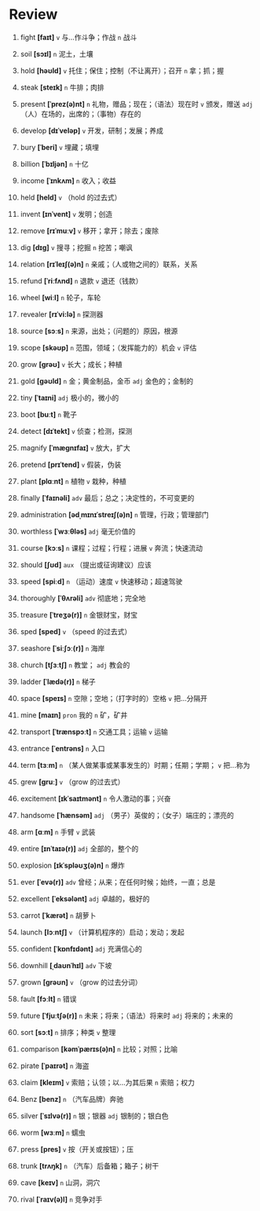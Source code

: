 # Review
1. fight **[faɪt]** `v` 与...作斗争；作战 `n` 战斗

2. soil **[sɔɪl]** `n` 泥土，土壤

3. hold **[həʊld]** `v` 托住；保住；控制（不让离开）；召开 `n` 拿；抓；握

4. steak **[steɪk]** `n` 牛排；肉排

5. present **[ˈprez(ə)nt]** `n` 礼物，赠品；现在；（语法）现在时 `v` 颁发，赠送 `adj` （人）在场的，出席的；（事物）存在的

6. develop **[dɪˈveləp]** `v` 开发，研制；发展；养成

7. bury **[ˈberi]** `v` 埋藏；填埋

8. billion **[ˈbɪljən]** `n` 十亿

9. income **[ˈɪnkʌm]** `n` 收入；收益

10. held **[held]** `v` （hold 的过去式）

11. invent **[ɪnˈvent]** `v` 发明；创造

12. remove **[rɪˈmuːv]** `v` 移开；拿开；除去；废除

13. dig **[dɪɡ]** `v` 搜寻；挖掘 `n` 挖苦；嘲讽

14. relation **[rɪˈleɪʃ(ə)n]** `n` 亲戚；（人或物之间的）联系，关系

15. refund **[ˈriːfʌnd]** `n` 退款 `v` 退还（钱款）

16. wheel **[wiːl]** `n` 轮子，车轮

17. revealer **[rɪˈvi:lə]** `n` 探测器

18. source **[sɔːs]** `n` 来源，出处；（问题的）原因，根源

19. scope **[skəʊp]** `n` 范围，领域；（发挥能力的）机会 `v` 评估

20. grow **[ɡrəʊ]** `v` 长大；成长；种植

21. gold **[ɡəʊld]** `n` 金；黄金制品，金币 `adj` 金色的；金制的

22. tiny **[ˈtaɪni]** `adj` 极小的，微小的

23. boot **[buːt]** `n` 靴子

24. detect **[dɪˈtekt]** `v` 侦查；检测，探测

25. magnify **[ˈmæɡnɪfaɪ]** `v` 放大，扩大

26. pretend **[prɪˈtend]** `v` 假装，伪装

27. plant **[plɑːnt]** `n` 植物 `v` 栽种，种植

28. finally **[ˈfaɪnəli]** `adv` 最后；总之；决定性的，不可变更的

29. administration **[ədˌmɪnɪˈstreɪʃ(ə)n]** `n` 管理，行政；管理部门

30. worthless **[ˈwɜːθləs]** `adj` 毫无价值的

31. course **[kɔːs]** `n` 课程；过程；行程；进展 `v` 奔流；快速流动

32. should **[ʃʊd]** `aux` （提出或征询建议）应该

33. speed **[spiːd]** `n` （运动）速度 `v` 快速移动；超速驾驶

34. thoroughly **[ˈθʌrəli]** `adv` 彻底地；完全地

35. treasure **[ˈtreʒə(r)]** `n` 金银财宝，财宝

36. sped **[sped]** `v` （speed 的过去式）

37. seashore **[ˈsiːʃɔː(r)]** `n` 海岸

38. church **[tʃɜːtʃ]** `n` 教堂； `adj` 教会的

39. ladder **[ˈlædə(r)]** `n` 梯子

40. space **[speɪs]** `n` 空隙；空地；（打字时的）空格 `v` 把...分隔开

41. mine **[maɪn]** `pron` 我的 `n` 矿，矿井

42. transport **[ˈtrænspɔːt]** `n` 交通工具；运输 `v` 运输

43. entrance **[ˈentrəns]** `n` 入口

44. term **[tɜːm]** `n` （某人做某事或某事发生的）时期；任期；学期； `v` 把...称为

45. grew **[ɡruː]** `v` （grow 的过去式）

46. excitement **[ɪkˈsaɪtmənt]** `n` 令人激动的事；兴奋

47. handsome **[ˈhænsəm]** `adj` （男子）英俊的；（女子）端庄的；漂亮的

48. arm **[ɑːm]** `n` 手臂 `v` 武装

49. entire **[ɪnˈtaɪə(r)]** `adj` 全部的，整个的

50. explosion **[ɪkˈspləʊʒ(ə)n]** `n` 爆炸

51. ever **[ˈevə(r)]** `adv` 曾经；从来；在任何时候；始终，一直；总是

52. excellent **[ˈeksələnt]** `adj` 卓越的，极好的

53. carrot **[ˈkærət]** `n` 胡萝卜

54. launch **[lɔːntʃ]** `v` （计算机程序的）启动；发动；发起

55. confident **[ˈkɒnfɪdənt]** `adj` 充满信心的

56. downhill **[ˌdaʊnˈhɪl]** `adv` 下坡

57. grown **[ɡrəʊn]** `v` （grow 的过去分词）

58. fault **[fɔːlt]** `n` 错误

59. future **[ˈfjuːtʃə(r)]** `n` 未来；将来；（语法）将来时 `adj` 将来的；未来的

60. sort **[sɔːt]** `n` 排序；种类 `v` 整理

61. comparison **[kəmˈpærɪs(ə)n]** `n` 比较；对照；比喻

62. pirate **[ˈpaɪrət]** `n` 海盗

63. claim **[kleɪm]** `v` 索赔；认领；以...为其后果 `n` 索赔；权力

64. Benz **[benz]** `n` （汽车品牌）奔驰

65. silver **[ˈsɪlvə(r)]** `n` 银；银器 `adj` 银制的；银白色

66. worm **[wɜːm]** `n` 蠕虫

67. press **[pres]** `v` 按（开关或按钮）；压

68. trunk **[trʌŋk]** `n` （汽车）后备箱；箱子；树干

69. cave **[keɪv]** `n` 山洞，洞穴

70. rival **[ˈraɪv(ə)l]** `n` 竞争对手

